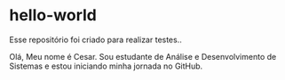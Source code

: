 # hello-world
Esse repositório foi criado para realizar testes..

Olá,
Meu nome é Cesar. Sou estudante de Análise e Desenvolvimento de Sistemas e estou iniciando minha jornada no GitHub.
